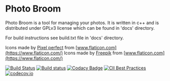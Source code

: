 # Photo Broom

Photo Broom is a tool for managing your photos.
It is written in c++ and is distributed under GPLv3 license which can be found in 'docs' directory.

For build instructions see build.txt file in 'docs' directory.

Icons made by [Pixel perfect](https://www.flaticon.com/authors/pixel-perfect) from [www.flaticon.com](https://www.flaticon.com/)
Icons made by [Freepik](https://www.freepik.com) from [www.flaticon.com](https://www.flaticon.com/)

[![Build Status](https://travis-ci.org/Kicer86/photobroom.svg?branch=master)](https://travis-ci.org/Kicer86/photobroom)
[![Build status](https://ci.appveyor.com/api/projects/status/eftrokfd2kkd3sa6?svg=true)](https://ci.appveyor.com/project/Kicer86/photobroom)
[![Codacy Badge](https://api.codacy.com/project/badge/Grade/2bd8b5b8954e4058875dbd0aafdd29a5)](https://www.codacy.com/app/kicer86/photobroom?utm_source=github.com&amp;utm_medium=referral&amp;utm_content=Kicer86/photobroom&amp;utm_campaign=Badge_Grade)
[![CII Best Practices](https://bestpractices.coreinfrastructure.org/projects/1219/badge)](https://bestpractices.coreinfrastructure.org/projects/1219)
[![codecov.io](https://codecov.io/gh/Kicer86/photobroom/coverage.svg?branch=master)](https://codecov.io/gh/Kicer86/photobroom)
